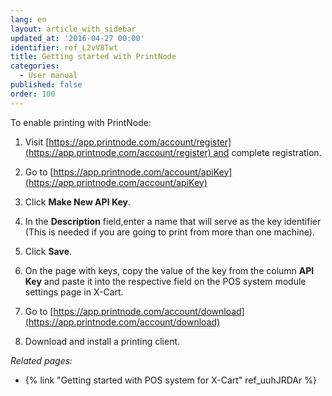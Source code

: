 ```yaml
---
lang: en
layout: article_with_sidebar
updated_at: '2016-04-27 00:00'
identifier: ref_L2vV8Twt
title: Getting started with PrintNode
categories:
  - User manual
published: false
order: 100
---
```



To enable printing with PrintNode:

1.  Visit [https://app.printnode.com/account/register](https://app.printnode.com/account/register) and complete registration.

2.  Go to [https://app.printnode.com/account/apiKey](https://app.printnode.com/account/apiKey)

3.  Click **Make New API Key**.

4.  In the **Description** field,enter a name that will serve as the key identifier (This is needed if you are going to print from more than one machine).

5.  Click **Save**.

6.  On the page with keys, copy the value of the key from the column **API Key** and paste it into the respective field on the POS system module settings page in X-Cart.

7.  Go to [https://app.printnode.com/account/download](https://app.printnode.com/account/download)

8.  Download and install a printing client.

_Related pages:_

*   {% link "Getting started with POS system for X-Cart" ref_uuhJRDAr %}
